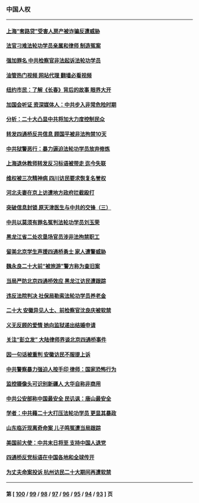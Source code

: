 ### 中国人权
---
#### [上海“套路贷”受害人房产被诈骗反遭威胁](../../pages/ncid278/n13853106.md?10291645) 
#### [法官刁难法轮功学员亲属和律师 制造冤案](../../pages/ncid278/n13853873.md?10291645) 
#### [强加罪名 中共检察官非法起诉法轮功学员](../../pages/ncid278/n13852456.md?10291645) 
#### [油管热门视频 网站代理 翻墙必看视频](http://132.145.103.77:81/youtube.html?10291645)
#### [纽约市民：了解《长春》背后的故事 眼界大开](../../pages/ncid278/n13853501.md?10291645) 
#### [加国会听证 资深媒体人：中共步入非常危险时期](../../pages/ncid278/n13853553.md?10291645) 
#### [分析：二十大凸显中共将加大力度控制民众](../../pages/ncid278/n13853443.md?10291645) 
#### [转发四通桥反共信息 顾国平被非法拘禁10天](../../pages/ncid278/n13852888.md?10291645) 
#### [中共狱警恶行：暴力逼迫法轮功学员放弃修炼](../../pages/ncid278/n13851207.md?10291645) 
#### [上海退休教师转发反习标语被带走 迄今失联](../../pages/ncid278/n13852403.md?10291645) 
#### [维权被三次精神病 四川访民要求恢复名誉权](../../pages/ncid278/n13851812.md?10291645) 
#### [河北夫妻在京上访遭地方政府拦截殴打](../../pages/ncid278/n13851214.md?10291645) 
#### [突破信息封锁 原天津医生与中共的交锋（三）](../../pages/ncid278/n13849718.md?10291645) 
#### [中共以莫须有罪名冤判法轮功学员刘玉荣](../../pages/ncid278/n13850139.md?10291645) 
#### [黑龙江省二处农垦场官员涉非法拘禁职工](../../pages/ncid278/n13851061.md?10291645) 
#### [留美北京学生声援四通桥勇士 家人遭警威胁](../../pages/ncid278/n13850956.md?10291645) 
#### [魏永良二十大前“被旅游”警方称为查旧案](../../pages/ncid278/n13850621.md?10291645) 
#### [当局严防北京四通桥效应 黑龙江访民遭跟踪](../../pages/ncid278/n13850235.md?10291645) 
#### [违反法院判决 社保局勒索法轮功学员养老金](../../pages/ncid278/n13847343.md?10291645) 
#### [二十大 安徽异见人士、前检察官沈良庆被软禁](../../pages/ncid278/n13850071.md?10291645) 
#### [义无反顾的爱情 她向监狱递出结婚申请](../../pages/ncid278/n13849716.md?10291645) 
#### [关注“彭立发” 大陆律师界谈北京四通桥事件](../../pages/ncid278/n13849566.md?10291645) 
#### [因一句话被重判 安徽访民不服提上诉](../../pages/ncid278/n13849544.md?10291645) 
#### [中共警察暴力强迫人按手印 律师：国家恐怖行为](../../pages/ncid278/n13848797.md?10291645) 
#### [监控摄像头可识别新疆人 大华自称非商用](../../pages/ncid278/n13848882.md?10291645) 
#### [中共公安部称中国最安全 民讥讽：唐山最安全](../../pages/ncid278/n13848759.md?10291645) 
#### [学者：中共藉二十大打压法轮功学员 更显其暴政](../../pages/ncid278/n13847577.md?10291645) 
#### [山东临沂现离奇命案 儿子鸣冤遭当局跟踪](../../pages/ncid278/n13847716.md?10291645) 
#### [美国前大使：中共末日将至 支持中国人退党](../../pages/ncid278/n13848220.md?10291645) 
#### [四通桥反党标语在中国各地和全球传开](../../pages/ncid278/n13848108.md?10291645) 
#### [为丈夫命案投诉 杭州访民二十大期间再遭软禁](../../pages/ncid278/n13848051.md?10291645) 

---
#### 第 [ [100](./100.md?10291645) / [99](./99.md?10291645) / [98](./98.md?10291645) / [97](./97.md?10291645) / [96](./96.md?10291645) / [95](./95.md?10291645) / [94](./94.md?10291645) / [93](./93.md?10291645) ] 页
